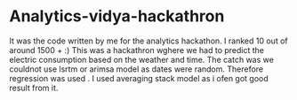 # Analytics-vidya-hackathron
It was the code written by me for the analytics hackathon. I ranked 10 out of around 1500 + :) 
This was a hackathron wghere we had to predict the electric consumption based on the weather and time. The catch was we couldnot use lsrtm or arimsa model as dates were random.
Therefore regression was used .
I used averaging stack model as i ofen got good result from it. 

